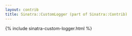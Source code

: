 ```yaml
---
layout: contrib
title: Sinatra::CustomLogger (part of Sinatra::Contrib)
---
```


{% include sinatra-custom-logger.html %}
